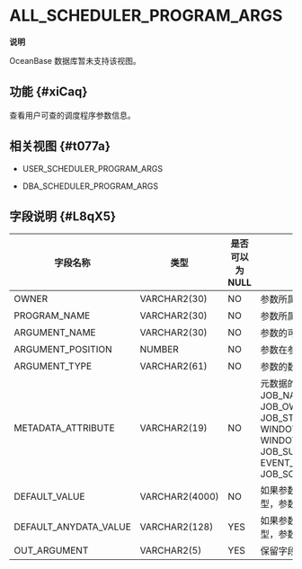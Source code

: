 ALL_SCHEDULER_PROGRAM_ARGS 
===============================================


**说明**



OceanBase 数据库暂未支持该视图。

功能 {#xiCaq}
-----------

查看用户可查的调度程序参数信息。

相关视图 {#t077a}
-------------

* USER_SCHEDULER_PROGRAM_ARGS

  

* DBA_SCHEDULER_PROGRAM_ARGS

  




字段说明 {#L8qX5}
-------------



|       **字段名称**        |     **类型**     | **是否可以为 NULL** |                                                                                                                                                                                                                        **描述**                                                                                                                                                                                                                        |
|-----------------------|----------------|----------------|------------------------------------------------------------------------------------------------------------------------------------------------------------------------------------------------------------------------------------------------------------------------------------------------------------------------------------------------------------------------------------------------------------------------------------------------------|
| OWNER                 | VARCHAR2(30)   | NO             | 参数所属程序的拥有者                                                                                                                                                                                                                                                                                                                                                                                                                                           |
| PROGRAM_NAME          | VARCHAR2(30)   | NO             | 参数所属程序的名称                                                                                                                                                                                                                                                                                                                                                                                                                                            |
| ARGUMENT_NAME         | VARCHAR2(30)   | NO             | 参数的可选名称                                                                                                                                                                                                                                                                                                                                                                                                                                              |
| ARGUMENT_POSITION     | NUMBER         | NO             | 参数在参数列表中的位置                                                                                                                                                                                                                                                                                                                                                                                                                                          |
| ARGUMENT_TYPE         | VARCHAR2(61)   | NO             | 参数的数据类型                                                                                                                                                                                                                                                                                                                                                                                                                                              |
| METADATA_ATTRIBUTE    | VARCHAR2(19)   | NO             | 元数据的属性： * JOB_NAME   * JOB_OWNER   * JOB_START   * WINDOW_START   * WINDOW_END   * JOB_SUBNAME   * EVENT_MESSAGE   * JOB_SCHEDULER_START    |
| DEFAULT_VALUE         | VARCHAR2(4000) | NO             | 如果参数是一个字符串类型，参数的默认值                                                                                                                                                                                                                                                                                                                                                                                                                                  |
| DEFAULT_ANYDATA_VALUE | VARCHAR2(128)  | YES            | 如果参数是 ANYDATA 类型，参数的默认值                                                                                                                                                                                                                                                                                                                                                                                                                              |
| OUT_ARGUMENT          | VARCHAR2(5)    | YES            | 保留字段                                                                                                                                                                                                                                                                                                                                                                                                                                                 |



